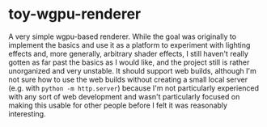 # toy-wgpu-renderer

A very simple wgpu-based renderer. While the goal was originally to implement the basics and use it as a platform to experiment with lighting effects and, more generally, arbitrary shader effects, I still haven't really gotten as far past the basics as I would like, and the project still is rather unorganized and very unstable. It should support web builds, although I'm not sure how to use the web builds without creating a small local server (e.g. with `python -m http.server`) because I'm not particularly experienced with any sort of web development and wasn't particularly focused on making this usable for other people before I felt it was reasonably interesting.